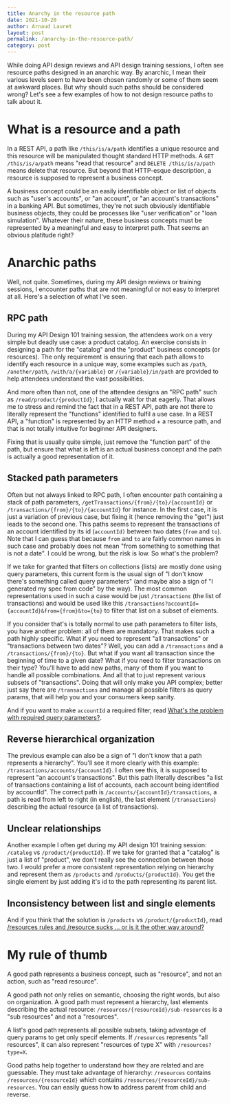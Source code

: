 ```yaml
---
title: Anarchy in the resource path
date: 2021-10-20
author: Arnaud Lauret
layout: post
permalink: /anarchy-in-the-resource-path/
category: post
---
```


While doing API design reviews and API design training sessions, I often see resource paths designed in an anarchic way.
By anarchic, I mean their various levels seem to have been chosen randomly or some of them seem at awkward places. 
But why should such paths should be considered wrong?
Let's see a few examples of how to not design resource paths to talk about it.
<!--more-->

# What is a resource and a path

In a REST API, a path like `/this/is/a/path` identifies a unique resource and this resource will be manipulated thought standard HTTP methods.
A `GET /this/is/a/path` means "read that resource" and `DELETE /this/is/a/path` means delete that resource.
But beyond that HTTP-esque description, a resource is supposed to represent a business concept.

A business concept could be an easily identifiable object or list of objects such as "user's accounts", or "an account", or "an account's transactions" in a banking API.
But sometimes, they're not such obviously identifiable business objects, they could be processes like "user verification" or "loan simulation".
Whatever their nature, these business concepts must be represented by a meaningful and easy to interpret path.
That seems an obvious platitude right?

# Anarchic paths

Well, not quite.
Sometimes, during my API design reviews or training sessions,  I encounter paths that are not meaningful or not easy to interpret at all.
Here's a selection of what I've seen.

## RPC path

During my API Design 101 training session, the attendees work on a very simple but deadly use case: a product catalog.
An exercise consists in designing a path for the "catalog" and the "product" business concepts (or resources).
The only requirement is ensuring that each path allows to identify each resource in a unique way, some examples such as `/path`, `/another/path`, `/with/a/{variable}` or `/{variable}/in/path` are provided to help attendees understand the vast possibilities.   

And more often than not, one of the attendee designs an "RPC path" such as `/read/product/{productId}`; I actually wait for that eagerly.
That allows me to stress and remind the fact that in a REST API, path are not there to literally represent the "functions" identified to fulfil a use case.
In a REST API, a "function" is represented by an HTTP method + a resource path, and that is not totally intuitive for beginner API designers.

Fixing that is usually quite simple, just remove the "function part" of the path, but ensure that what is left is an actual business concept and the path is actually a good representation of it.

## Stacked path parameters

Often but not always linked to RPC path, I often encounter path containing a stack of path parameters, `/getTransactions/{from}/{to}/{accountId}` or `/transactions/{from}/{to}/{accountId}` for instance.
In the first case, it is just a variation of previous case, but fixing it (hence removing the "get") just leads to the second one.
This paths seems to represent the transactions of an account identified by its id (`accountId)` between two dates (`from` and `to`).
Note that I can guess that because `from` and `to` are fairly common names in such case and probably does not mean "from something to something that is not a date".
I could be wrong, but the risk is low.
So what's the problem?

If we take for granted that filters on collections (lists) are mostly done using query parameters, this current form is the usual sign of "I don't know there's something called query parameters" (and maybe also a sign of "I generated my spec from code" by the way).
The most common representations used in such a case would be just `/transactions` (the list of transactions) and would be used like this `/transactions?accountId={accountId}&from={from}&to={to}` to filter that list on a subset of elements.

If you consider that's is totally normal to use path parameters to filter lists, you have another problem: all of them are mandatory.
That makes such a path highly specific.
What if you need to represent "all transactions" or "transactions between two dates"?
Well, you can add a `/transactions` and a `/transactions/{from}/{to}`.
But what if you want all transaction since the beginning of time to a given date?
What if you need to filter transactions on their type?
You'll have to add new paths, many of them if you want to handle all possible combinations.
And all that to just represent various subsets of "transactions".
Doing that will only make you API complex; better just say there are `/transactions` and manage all possible filters as query params, that will help you and your consumers keep sanity.

And if you want to make `accountId` a required filter, read [What's the problem with required query parameters?](/what-s-the-problem-with-required-query-parameters/).

## Reverse hierarchical organization

The previous example can also be a sign of "I don't know that a path represents a hierarchy".
You'll see it more clearly with this example: `/transactions/accounts/{accountId}`.
I often see this, it is supposed to represent "an account's transactions".
But this path literally describes "a list of transactions containing a list of accounts, each account being identified by accountId". 
The correct path is `/accounts/{accountId}/transactions`, a path is read from left to right (in english), the last element (`/transactions`) describing the actual resource (a list of transactions).

## Unclear relationships

Another example I often get during my API design 101 training session: `/catalog` vs `/product/{productId}`.
If we take for granted that a "catalog" is just a list of "product", we don't really see the connection between those two.
I would prefer a more consistent representation relying on hierarchy and represent them as `/products` and `/products/{productId}`.
You get the single element by just adding it's id to the path representing its parent list.

## Inconsistency between list and single elements

And if you think that the solution is `/products` vs `/product/{productId}`, read [/resources rules and /resource sucks ... or is it the other way around?](/resources-rules-and-resource-sucks-or-is-it-the-other-way-around/)

# My rule of thumb

A good path represents a business concept, such as "resource", and not an action, such as "read resource".

A good path not only relies on semantic, choosing the right words, but also on organization.
A good path must represent a hierarchy, last elements describing the actual resource: `/resources/{resourceId}/sub-resources` is a "sub resources" and not a "resources".

A list's good path represents all possible subsets, taking advantage of query params to get only specif elements.
If `/resources` represents "all resources", it can also represent "resources of type X" with `/resources?type=X`.

Good paths help together to understand how they are related and are guessable.
They must take advantage of hierarchy: `/resources` contains `/resources/{resourceId}` which contains `/resources/{resourceId}/sub-resources`.
You can easily guess how to address parent from child and reverse.